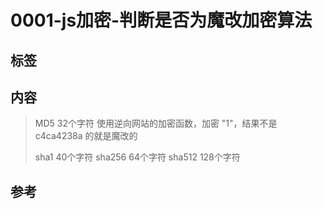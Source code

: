 # 0001-js加密-判断是否为魔改加密算法

## 标签

## 内容

> MD5 32个字符
> 使用逆向网站的加密函数，加密 "1"，结果不是 c4ca4238a 的就是魔改的
>
> sha1   40个字符
> sha256 64个字符
> sha512 128个字符

## 参考
